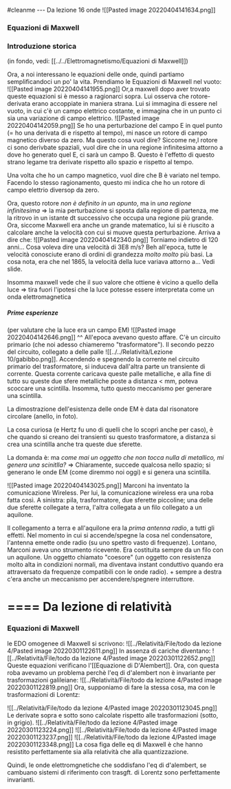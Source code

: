 #cleanme
--- Da lezione 16 onde
![[Pasted image 20220404141634.png]]

### Equazioni di Maxwell
### Introduzione storica
(in fondo, vedi: [[../../Elettromagnetismo/Equazioni di Maxwell]])

Ora, a noi interessano le equazioni delle onde, quindi partiamo semplificandoci un po' la vita.
Prendiamo le Equazioni di Maxwell nel vuoto:
![[Pasted image 20220404141955.png]]
Or,a maxwell dopo aver trovato queste equazioni si è messo a ragionarci sopra.
Lui osserva che rotore-derivata erano accoppiate in maniera strana. Lui si immagina di essere nel vuoto, in cui c'è un campo elettrico costante, e immagina che in un punto ci sia una variazione di campo elettrico.
![[Pasted image 20220404142059.png]]
Se ho una perturbazione del campo E in quel punto (= ho una derivata di e rispetto al tempo), mi nasce un rotore di campo magnetico diverso da zero. Ma questo cosa vuol dire? Siccome ne,l rotore ci sono derivbate spaziali, vuol dire che in una regione infinitesima attorno a dove ho generato quel E, ci sarà un campo B.
Questo è l'effetto di questo strano legame tra derivate rispetto allo spazio e rispetto al tempo.

Una volta che ho un campo magnetico, vuol dire che B è variato nel tempo. Facendo lo stesso ragionamento, questo mi indica che ho un rotore di campo elettrio diversop da zero.

Ora, questo rotore _non è definito in un opunto_, ma in _una regione infinitesima_ => la mia perturbazione si sposta dalla regione di partenza, me la ritrovo in un istante dt successivo che occupa una regione più grande. Ora, siccome Maxwell era anche un grande matematico, lui si è riuscito a calcolare anche la velocità con cui si muove questa perturbazione. Arriva a dire che:
![[Pasted image 20220404142340.png]]
Torniamo indietro di 120 anni... Cosa voleva dire una velocità di 3E8 m/s? Beh all'epoca, tutte le velocità conosciute erano di ordini di grandezza _molto molto_ più basi. La cosa nota, era che nel 1865, la velocità della luce variava attorno a... Vedi slide.

Insomma maxwell vede che il suo valore che ottiene è vicino a quello della luce => tira fuori l'ipotesi che la luce potesse essere interpretata come un onda elettromagnetica

##### Prime esperienze
(per valutare che la luce era un campo EM)
![[Pasted image 20220404142646.png]]
^^ All'epoca avevano questo affare. C'è un circuito primario (che noi adesso chiameremo "trasformatore"). Il secondo pezzo del circuito, collegato a delle palle ![[../../Relatività/Lezione 10/gabibbo.png]].
Accendendo e spegnendo la corrente nel circuito primario del trasformatore, si induceva dall'altra parte un transiente di corrente. Questa corrente caricava queste palle metalliche, e alla fine di tutto su queste due sfere metalliche poste a distanza < mm, poteva scoccare una scintilla.
Insomma, tutto questo meccanismo per generare una scintilla.

La dimostrazione dell'esistenza delle onde EM è data dal risonatore circolare (anello, in foto).

La cosa curiosa (e Hertz fu uno di quelli che lo scoprì anche per caso), è che quando si creano dei transienti su questo trasformatore, a distanza si crea una scintilla anche tra queste due sferette.

La domanda è: ma _come mai un oggetto che non tocca nulla di metallico, mi genera una scinitlla?_ => Chiaramente, succede qualcosa nello spazio; si generano le onde EM (come diremmo noi oggi) e si genera una scintilla.

![[Pasted image 20220404143025.png]]
Marconi ha inventato la comunicazione Wireless.
Per lui, la comunicazione wireless era una roba fatta così. A sinistra: pila, trasformatore, due sferette piccoline; una delle due sferette collegate a terra, l'altra collegata a un filo collegato a un aquilone.

Il collegamento a terra e all'aquilone era la _prima antenna radio_, a tutti gli effetti. Nel momento in cui si accende/spegne la cosa nel condensatore, l'antenna emette onde radio (su uno spettro vasto di frequenze).
Lontano, Marconi aveva uno strumento ricevente. Era costituita sempre da un filo con un aquilone. Un oggetto chiamato "coesore" (un oggetto con resistenza molto alta in condizioni normali, ma diventava instant conduttivo quando era attraversato da frequenze compatibili con le onde radio). +  sempre a destra c'era anche un meccanismo per accendere/spegnere interruttore. 



====
Da lezione di relatività
=====

### Equazioni di Maxwell
le EDO omogenee di Maxwell si scrivono:
![[../Relatività/File/todo da lezione 4/Pasted image 20220301122611.png]]
In assenza di cariche diventano:
![[../Relatività/File/todo da lezione 4/Pasted image 20220301122652.png]]
Queste equazioni verificano l'[[Equazione di D'Alembert]].
Ora, con questa roba avevamo un problema perchè l'eq di d'alembert non è invariante per trasformazioni galileiane:
![[../Relatività/File/todo da lezione 4/Pasted image 20220301122819.png]]
Ora, supponiamo di fare la stessa cosa, ma con le trasformazioni di Lorentz:

![[../Relatività/File/todo da lezione 4/Pasted image 20220301123045.png]]
Le derivate sopra e sotto sono calcolate rispetto alle trasformazioni (sotto, in grigio).
![[../Relatività/File/todo da lezione 4/Pasted image 20220301123224.png]]
![[../Relatività/File/todo da lezione 4/Pasted image 20220301123237.png]]
![[../Relatività/File/todo da lezione 4/Pasted image 20220301123348.png]]
La cosa figa delle eq di Maxwell è che hanno resistito perfettamente sia alla relatività che alla quantizzazione.

Quindi, le onde elettromgnetiche che soddisfano l'eq di d'alembert, se cambuano sistemi di riferimento con trasgft. di Lorentz sono perfettamente invarianti.
